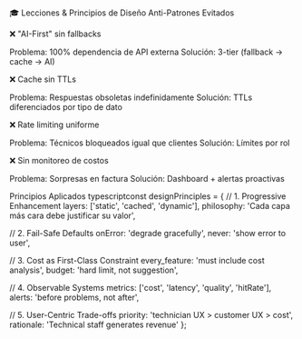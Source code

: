 🎓 Lecciones & Principios de Diseño
Anti-Patrones Evitados

❌ "AI-First" sin fallbacks

Problema: 100% dependencia de API externa
Solución: 3-tier (fallback → cache → AI)


❌ Cache sin TTLs

Problema: Respuestas obsoletas indefinidamente
Solución: TTLs diferenciados por tipo de dato


❌ Rate limiting uniforme

Problema: Técnicos bloqueados igual que clientes
Solución: Límites por rol


❌ Sin monitoreo de costos

Problema: Sorpresas en factura
Solución: Dashboard + alertas proactivas



Principios Aplicados
typescriptconst designPrinciples = {
  // 1. Progressive Enhancement
  layers: ['static', 'cached', 'dynamic'],
  philosophy: 'Cada capa más cara debe justificar su valor',

  // 2. Fail-Safe Defaults
  onError: 'degrade gracefully',
  never: 'show error to user',

  // 3. Cost as First-Class Constraint
  every_feature: 'must include cost analysis',
  budget: 'hard limit, not suggestion',

  // 4. Observable Systems
  metrics: ['cost', 'latency', 'quality', 'hitRate'],
  alerts: 'before problems, not after',

  // 5. User-Centric Trade-offs
  priority: 'technician UX > customer UX > cost',
  rationale: 'Technical staff generates revenue'
};